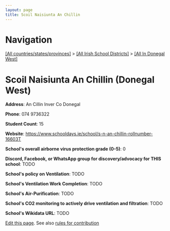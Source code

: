 ```yaml
---
layout: page
title: Scoil Naisiunta An Chillin
---
```

# Navigation

[[All countries/states/provinces]](../../..) > [[All Irish School Districts]](../..) > [[All In Donegal West]](..)

# Scoil Naisiunta An Chillin (Donegal West)

**Address**: An Cillin Inver Co Donegal

**Phone**: 074 9736322

**Student Count**: 15

**Website**: <https://www.schooldays.ie/school/s-n-an-chillin-rollnumber-16603T>

**School's overall airborne virus protection grade (0-5)**: 0

**Discord, Facebook, or WhatsApp group for discovery/advocacy for THIS school**: TODO

**School's policy on Ventilation**: TODO

**School's Ventilation Work Completion**: TODO

**School's Air-Purification**: TODO

**School's CO2 monitoring to actively drive ventilation and filtration**: TODO

**School's Wikidata URL**: TODO


[Edit this page](https://github.com/ventilate-schools/Ireland/edit/main/./Donegal_West/Scoil_Naisiunta_An_Chillin.md). See also [rules for contribution](../../../contribution-rules/)